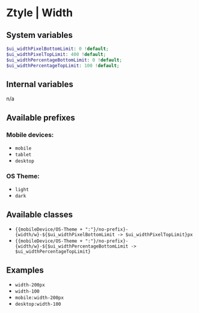 # Ztyle | Width

## System variables

```php
$ui_widthPixelBottomLimit: 0 !default;
$ui_widthPixelTopLimit: 400 !default;
$ui_widthPercentageBottomLimit: 0 !default;
$ui_widthPercentageTopLimit: 100 !default;
```

## Internal variables

n/a

## Available prefixes

### Mobile devices:
- `mobile`
- `tablet`
- `desktop`

### OS Theme: 
- `light`
- `dark`

## Available classes

- `{{mobileDevice/OS-Theme + ":"}/no-prefix}-{width/w}-${$ui_widthPixelBottomLimit -> $ui_widthPixelTopLimit}px`
- `{{mobileDevice/OS-Theme + ":"}/no-prefix}-{width/w}-${$ui_widthPercentageBottomLimit -> $ui_widthPercentageTopLimit}`

## Examples

- `width-200px`
- `width-100`
- `mobile:width-200px`
- `desktop:width-100`
